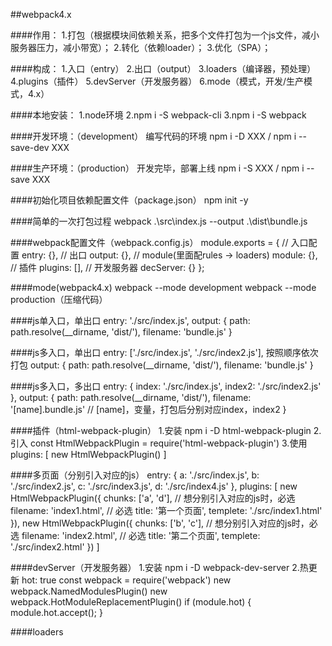 ##webpack4.x

####作用：
    1.打包（根据模块间依赖关系，把多个文件打包为一个js文件，减小服务器压力，减小带宽）；
    2.转化（依赖loader）；
    3.优化（SPA）；

####构成：
    1.入口（entry）
    2.出口（output）
    3.loaders（编译器，预处理）
    4.plugins（插件）
    5.devServer（开发服务器）
    6.mode（模式，开发/生产模式，4.x）

####本地安装：
    1.node环境
    2.npm i -S webpack-cli
    3.npm i -S webpack

####开发环境：（development）
    编写代码的环境
    npm i -D XXX / npm i --save-dev XXX

####生产环境：（production）
    开发完毕，部署上线
    npm i -S XXX / npm i --save XXX

####初始化项目依赖配置文件（package.json）
    npm init -y

####简单的一次打包过程
    webpack .\src\index.js --output .\dist\bundle.js

####webpack配置文件（webpack.config.js）
    module.exports = {
        // 入口配置
        entry: {},
        // 出口
        output: {},
        // module(里面配rules -> loaders)
        module: {},
        // 插件
        plugins: [],
        // 开发服务器
        decServer: {}
    };

####mode(webpack4.x)
    webpack --mode development
    webpack --mode production（压缩代码）

####js单入口，单出口
    entry: './src/index.js',
    output: {
        path: path.resolve(__dirname, 'dist/'),
        filename: 'bundle.js'
    }

####js多入口，单出口
    entry: ['./src/index.js', './src/index2.js'], 按照顺序依次打包
    output: {
        path: path.resolve(__dirname, 'dist/'),
        filename: 'bundle.js'
    }

####js多入口，多出口
    entry: {
        index: './src/index.js',
        index2: './src/index2.js'
    },
    output: {
        path: path.resolve(__dirname, 'dist/'),
        filename: '[name].bundle.js' // [name]，变量，打包后分别对应index，index2
    }

####插件（html-webpack-plugin）
    1.安装
        npm i -D html-webpack-plugin
    2.引入
        const HtmlWebpackPlugin = require('html-webpack-plugin')
    3.使用
        plugins: [
            new HtmlWebpackPlugin()
        ]

####多页面（分别引入对应的js）
    entry: {
        a: './src/index.js',
        b: './src/index2.js',
        c: './src/index3.js',
        d: './src/index4.js'
    },
    plugins: [
        new HtmlWebpackPlugin({
            chunks: ['a', 'd'], // 想分别引入对应的js时，必选
            filename: 'index1.html', // 必选
            title: '第一个页面',
            templete: './src/index1.html'
        }),
        new HtmlWebpackPlugin({
            chunks: ['b', 'c'], // 想分别引入对应的js时，必选
            filename: 'index2.html', // 必选
            title: '第二个页面',
            templete: './src/index2.html'
        })
    ]

####devServer（开发服务器）
    1.安装
        npm i -D webpack-dev-server
    2.热更新
        hot: true
        const webpack = require('webpack')
        new webpack.NamedModulesPlugin()
        new webpack.HotModuleReplacementPlugin()
        if (module.hot) {
            module.hot.accept();
        }


####loaders

